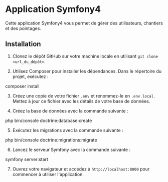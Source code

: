# Application Symfony4
Cette application Symfony4 vous permet de gérer des utilisateurs, chantiers et des pointages.

## Installation

1. Clonez le dépôt GitHub sur votre machine locale en utilisant `git clone <url_du_dépôt>`.

2. Utilisez Composer pour installer les dépendances. Dans le répertoire du projet, exécutez :

composer install

3. Créez une copie de votre fichier `.env` et renommez-le en `.env.local`. Mettez à jour ce fichier avec les détails de votre base de données.

4. Créez la base de données avec la commande suivante :

php bin/console doctrine:database:create

5. Exécutez les migrations avec la commande suivante :

php bin/console doctrine:migrations:migrate

6. Lancez le serveur Symfony avec la commande suivante :

symfony server:start

7. Ouvrez votre navigateur et accédez à `http://localhost:8000` pour commencer à utiliser l'application.
